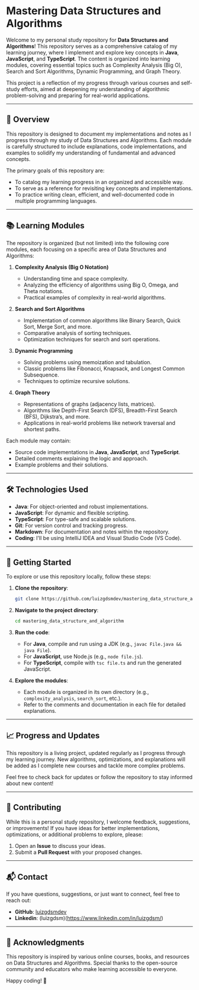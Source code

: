 # Mastering Data Structures and Algorithms

Welcome to my personal study repository for **Data Structures and Algorithms**! This repository serves as a comprehensive catalog of my learning journey, where I implement and explore key concepts in **Java**, **JavaScript**, and **TypeScript**. The content is organized into learning modules, covering essential topics such as Complexity Analysis (Big O), Search and Sort Algorithms, Dynamic Programming, and Graph Theory.

This project is a reflection of my progress through various courses and self-study efforts, aimed at deepening my understanding of algorithmic problem-solving and preparing for real-world applications.

---

## 📖 Overview

This repository is designed to document my implementations and notes as I progress through my study of Data Structures and Algorithms. Each module is carefully structured to include explanations, code implementations, and examples to solidify my understanding of fundamental and advanced concepts.

The primary goals of this repository are:

- To catalog my learning progress in an organized and accessible way.
- To serve as a reference for revisiting key concepts and implementations.
- To practice writing clean, efficient, and well-documented code in multiple programming languages.

---

## 📚 Learning Modules

The repository is organized (but not limited) into the following core modules, each focusing on a specific area of Data Structures and Algorithms:

1. **Complexity Analysis (Big O Notation)**

   - Understanding time and space complexity.
   - Analyzing the efficiency of algorithms using Big O, Omega, and Theta notations.
   - Practical examples of complexity in real-world algorithms.

2. **Search and Sort Algorithms**

   - Implementation of common algorithms like Binary Search, Quick Sort, Merge Sort, and more.
   - Comparative analysis of sorting techniques.
   - Optimization techniques for search and sort operations.

3. **Dynamic Programming**

   - Solving problems using memoization and tabulation.
   - Classic problems like Fibonacci, Knapsack, and Longest Common Subsequence.
   - Techniques to optimize recursive solutions.

4. **Graph Theory**
   - Representations of graphs (adjacency lists, matrices).
   - Algorithms like Depth-First Search (DFS), Breadth-First Search (BFS), Dijkstra’s, and more.
   - Applications in real-world problems like network traversal and shortest paths.

Each module may contain:

- Source code implementations in **Java**, **JavaScript**, and **TypeScript**.
- Detailed comments explaining the logic and approach.
- Example problems and their solutions.

---

## 🛠 Technologies Used

- **Java**: For object-oriented and robust implementations.
- **JavaScript**: For dynamic and flexible scripting.
- **TypeScript**: For type-safe and scalable solutions.
- **Git**: For version control and tracking progress.
- **Markdown**: For documentation and notes within the repository.
- **Coding**: I'll be using IntelliJ IDEA and Visual Studio Code (VS Code).

---

## 🚀 Getting Started

To explore or use this repository locally, follow these steps:

1. **Clone the repository**:

   ```bash
   git clone https://github.com/luizgdsmdev/mastering_data_structure_and_algorithm.git
   ```

2. **Navigate to the project directory**:

   ```bash
   cd mastering_data_structure_and_algorithm
   ```

3. **Run the code**:

   - For **Java**, compile and run using a JDK (e.g., `javac File.java && java File`).
   - For **JavaScript**, use Node.js (e.g., `node file.js`).
   - For **TypeScript**, compile with `tsc file.ts` and run the generated JavaScript.

4. **Explore the modules**:
   - Each module is organized in its own directory (e.g., `complexity_analysis`, `search_sort`, etc.).
   - Refer to the comments and documentation in each file for detailed explanations.

---

## 📈 Progress and Updates

This repository is a living project, updated regularly as I progress through my learning journey. New algorithms, optimizations, and explanations will be added as I complete new courses and tackle more complex problems.

Feel free to check back for updates or follow the repository to stay informed about new content!

---

## 🤝 Contributing

While this is a personal study repository, I welcome feedback, suggestions, or improvements! If you have ideas for better implementations, optimizations, or additional problems to explore, please:

1. Open an **Issue** to discuss your ideas.
2. Submit a **Pull Request** with your proposed changes.

---

## 📬 Contact

If you have questions, suggestions, or just want to connect, feel free to reach out:

- **GitHub**: [luizgdsmdev](https://github.com/luizgdsmdev)
- **Linkedin**: (luizgdsm)(https://www.linkedin.com/in/luizgdsm/)

---

## 🙏 Acknowledgments

This repository is inspired by various online courses, books, and resources on Data Structures and Algorithms. Special thanks to the open-source community and educators who make learning accessible to everyone.

Happy coding! 🚀
